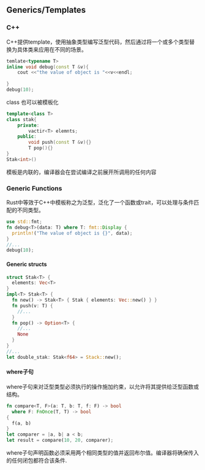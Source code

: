 ## Generics/Templates

### C++

C++提供template，使用抽象类型编写泛型代码，然后通过将一个或多个类型替换为具体类来应用在不同的场景。

```c++
temlate<typename T>
inline void debug(const T &v){
	cout <<"the value of object is "<<v<<endl;
    
}
debug(10);
```

class 也可以被模板化

```c++
template<class T>
class stak{
    private:
    	vactir<T> elemnts;
    public:
    	void push(const T &v){}
		T pop(){}
}
Stak<int>()
```

模板是内联的，编译器会在尝试编译之前展开所调用的任何内容

### Generic Functions

Rust中等效于C++中模板称之为泛型，泛化了一个函数或trait，可以处理与条件匹配的不同类型。

```rust
use std::fmt;
fn debug<T>(data: T) where T: fmt::Display {
  println!("The value of object is {}", data);
}
//...
debug(10);
```

#### Generic structs

```rust
struct Stak<T> {
  elements: Vec<T>
}
impl<T> Stak<T> {
  fn new() -> Stak<T> { Stak { elements: Vec::new() } }
  fn push(v: T) {
    //...
  }
  fn pop() -> Option<T> {
    //...
    None
  }
}
//...
let double_stak: Stak<f64> = Stack::new();
```

#### where子句

where子句来对泛型类型必须执行的操作施加约束，以允许将其提供给泛型函数或结构。

```rust
fn compare<T, F>(a: T, b: T, f: F) -> bool 
  where F: FnOnce(T, T) -> bool 
{
  f(a, b)
}
let comparer = |a, b| a < b;
let result = compare(10, 20, comparer);
```

where子句声明函数必须采用两个相同类型的值并返回布尔值。编译器将确保传入的任何闭包都符合该条件.